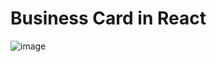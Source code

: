 # Business Card in React
![image](https://user-images.githubusercontent.com/8913181/172933932-bf2626a9-cbe2-488e-b66b-98a3f99737d3.png)
